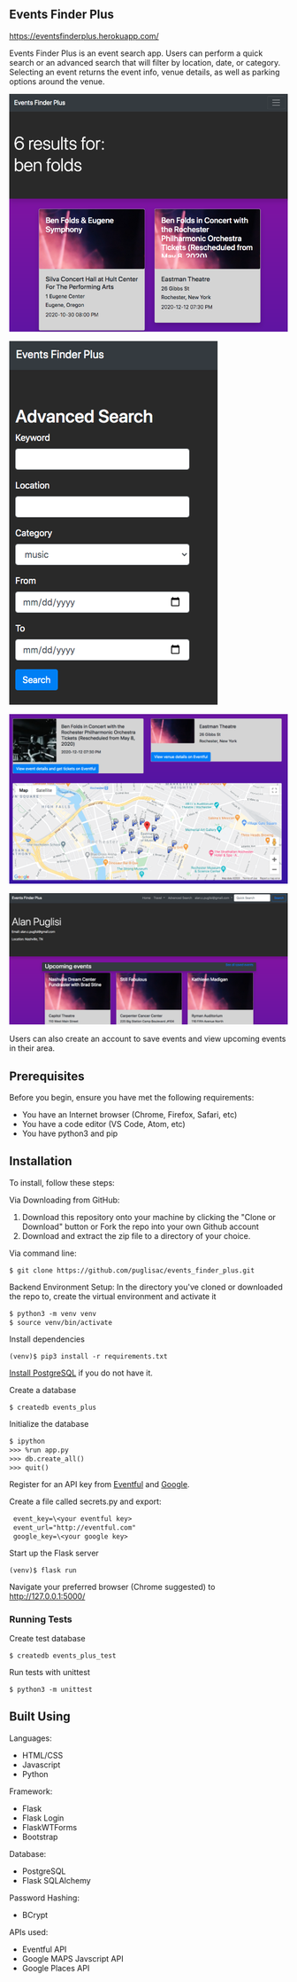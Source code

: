 ## Events Finder Plus  
https://eventsfinderplus.herokuapp.com/

Events Finder Plus is an event search app.  Users can perform a quick search or an advanced search that will filter by location, date, or category.  Selecting an event returns the event info, venue details, as well as parking options around the venue.  

![results](./images/results.png)  

![advanced](./images/advanced.png)  

![details](./images/details.png)  

![dashboard](./images/dashboard.png)  

Users can also create an account to save events and view upcoming events in their area.  

## Prerequisites

Before you begin, ensure you have met the following requirements:
* You have an Internet browser (Chrome, Firefox, Safari, etc)
* You have a code editor (VS Code, Atom, etc)
* You have python3 and pip

## Installation

To install, follow these steps:

Via Downloading from GitHub:
1. Download this repository onto your machine by clicking the "Clone or Download" button or Fork the repo into your own Github account
2. Download and extract the zip file to a directory of your choice.

Via command line:
```
$ git clone https://github.com/puglisac/events_finder_plus.git
```


Backend Environment Setup:
In the directory you've cloned or downloaded the repo to, create the virtual environment and activate it

```
$ python3 -m venv venv
$ source venv/bin/activate
```

Install dependencies

```
(venv)$ pip3 install -r requirements.txt
```
[Install PostgreSQL](https://www.postgresql.org/download/) if you do not have it.

Create a database
```
$ createdb events_plus
```
Initialize the database

```
$ ipython
>>> %run app.py
>>> db.create_all()
>>> quit()
```

Register for an API key from [Eventful](https://api.eventful.com/) and [Google](https://console.developers.google.com/). 

Create a file called secrets.py and export:  

```
 event_key=\<your eventful key>  
 event_url="http://eventful.com"  
 google_key=\<your google key> 
``` 

Start up the Flask server
```
(venv)$ flask run
```
Navigate your preferred browser (Chrome suggested) to http://127.0.0.1:5000/

### Running Tests

Create test database

```
$ createdb events_plus_test
```
Run tests with unittest

```
$ python3 -m unittest
```

## Built Using
Languages:

- HTML/CSS
- Javascript
- Python

Framework:

- Flask
 - Flask Login
 - FlaskWTForms
- Bootstrap

Database:

- PostgreSQL
- Flask SQLAlchemy  

Password Hashing:  

- BCrypt  

APIs used:  

- Eventful API  
- Google MAPS Javscript API
- Google Places API



